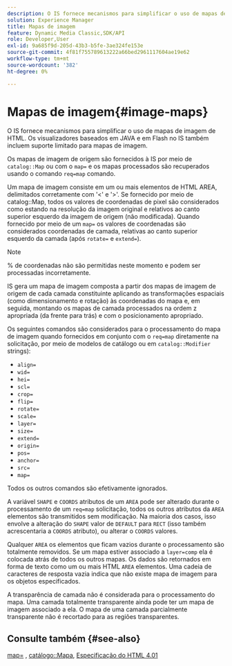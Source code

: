 ```yaml
---
description: O IS fornece mecanismos para simplificar o uso de mapas de imagem de HTML. Os visualizadores baseados em JAVA e em Flash no IS também incluem suporte limitado para mapas de imagem.
solution: Experience Manager
title: Mapas de imagem
feature: Dynamic Media Classic,SDK/API
role: Developer,User
exl-id: 9a685f9d-205d-43b3-b5fe-3ae324fe153e
source-git-commit: 4f81f755789613222a66bed2961117604ae19e62
workflow-type: tm+mt
source-wordcount: '382'
ht-degree: 0%

---
```


# Mapas de imagem{#image-maps}

O IS fornece mecanismos para simplificar o uso de mapas de imagem de HTML. Os visualizadores baseados em JAVA e em Flash no IS também incluem suporte limitado para mapas de imagem.

Os mapas de imagem de origem são fornecidos à IS por meio de `catalog::Map` ou com o `map=` e os mapas processados são recuperados usando o comando `req=map` comando.

Um mapa de imagem consiste em um ou mais elementos de HTML AREA, delimitados corretamente com &#39;&lt;&#39; e &#39;>&#39;. Se fornecido por meio de catalog::Map, todos os valores de coordenadas de pixel são considerados como estando na resolução da imagem original e relativos ao canto superior esquerdo da imagem de origem (não modificada). Quando fornecido por meio de um `map=` os valores de coordenadas são considerados coordenadas de camada, relativas ao canto superior esquerdo da camada (após `rotate=` e `extend=`).

>[!NOTE]
>
>% de coordenadas não são permitidas neste momento e podem ser processadas incorretamente.

IS gera um mapa de imagem composta a partir dos mapas de imagem de origem de cada camada constituinte aplicando as transformações espaciais (como dimensionamento e rotação) às coordenadas do mapa e, em seguida, montando os mapas de camada processados na ordem z apropriada (da frente para trás) e com o posicionamento apropriado.

Os seguintes comandos são considerados para o processamento do mapa de imagem quando fornecidos em conjunto com o `req=map` diretamente na solicitação, por meio de modelos de catálogo ou em `catalog::Modifier` strings):

* `align=`
* `wid=`
* `hei=`
* `scl=`
* `crop=`
* `flip=`
* `rotate=`
* `scale=`
* `layer=`
* `size=`
* `extend=`
* `origin=`
* `pos=`
* `anchor=`
* `src=`
* `map=`

Todos os outros comandos são efetivamente ignorados.

A variável `SHAPE` e `COORDS` atributos de um `AREA` pode ser alterado durante o processamento de um `req=map` solicitação, todos os outros atributos da `AREA` elementos são transmitidos sem modificação. Na maioria dos casos, isso envolve a alteração do `SHAPE` valor de `DEFAULT` para `RECT` (isso também acrescentaria a `COORDS` atributo), ou alterar o `COORDS` valores.

Qualquer `AREA` os elementos que ficam vazios durante o processamento são totalmente removidos. Se um mapa estiver associado a `layer=comp` ela é colocada atrás de todos os outros mapas. Os dados são retornados em forma de texto como um ou mais HTML `AREA` elementos. Uma cadeia de caracteres de resposta vazia indica que não existe mapa de imagem para os objetos especificados.

A transparência de camada não é considerada para o processamento do mapa. Uma camada totalmente transparente ainda pode ter um mapa de imagem associado a ela. O mapa de uma camada parcialmente transparente não é recortado para as regiões transparentes.

## Consulte também {#see-also}

[map=](../../../../../is-api/http-ref/image-serving-api-ref/c-http-protocol-reference/c-command-reference/r-map.md#reference-8f96545f196b4b7caa616e15c2363f06) , [catálogo::Mapa](/help/aem-is-ir-api/is-api/image-catalog/image-serving-api-ref/c-image-catalog-reference/c-image-svg-data-reference/c-image-data-reference/r-map-cat.md), [Especificação do HTML 4.01](https://www.w3.org/TR/html401/)
